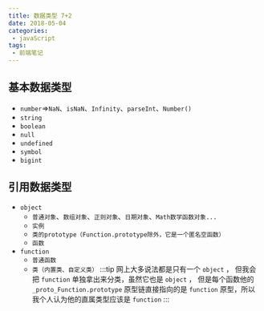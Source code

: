 ```yaml
---
title: 数据类型 7+2
date: 2018-05-04
categories:
 - javaScript
tags:
 - 前端笔记
---
```

## 基本数据类型

+ `number`=>`NaN`、`isNaN`、`Infinity`、`parseInt`、`Number()`   
+ `string`  
+ `boolean`  
+ `null`  
+ `undefined`  
+ `symbol`  
+ `bigint`

## 引用数据类型

+ `object`
    - `普通对象`、`数组对象`、`正则对象`、`日期对象`、`Math数学函数对象...`
    - `实例`
    - `类的prototype（Function.prototype除外，它是一个匿名空函数）`
    - `函数`      
+ `function`
    - `普通函数`
    - `类（内置类、自定义类）`
:::tip
网上大多说法都是只有一个 `object` ， 但我会把 `function` 单独拿出来分类，虽然它也是 `object` ， 
但是每个函数他的 `_proto_Function.prototype` 原型链直接指向的是 `function` 原型，所以我个人认为他的直属类型应该是 `function`
:::



   
